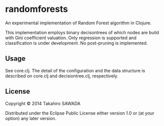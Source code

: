 # randomforests

An experimental implementation of Random Forest algorithm in Clojure.

This implementation employs binary decisontrees of which nodes are build with Gini coefficient valuation. Only regression is supported and classification is under development. No post-pruning is implemented.

## Usage

See core.clj. The detail of the configuration and the data structure is described on core.clj and decisiontree.clj, respectively.

## License

Copyright © 2014 Takahiro SAWADA

Distributed under the Eclipse Public License either version 1.0 or (at
your option) any later version.
